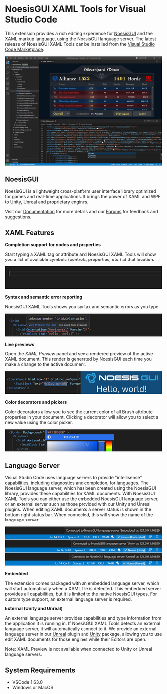 # NoesisGUI XAML Tools for Visual Studio Code

This extension provides a rich editing experience for [NoesisGUI](https://www.noesisengine.com/) and the XAML markup language, using the NoesisGUI language server. The latest release of NoesisGUI XAML Tools can be installed from the [Visual Studio Code Marketplace](https://noesisengine.com/vscode).

![Screenshot](https://raw.githubusercontent.com/Noesis/Noesis.github.io/master/NoesisGUI/LanguageServer/Readme/HeaderScreenshot.png)

## NoesisGUI

NoesisGUI is a lightweight cross-platform user interface library optimized for games and real-time applications. It brings the power of XAML and WPF to Unity, Unreal and proprietary engines.

Visit our [Documentation](https://www.noesisengine.com/docs/Gui.Core.Index.html) for more details and our [Forums](https://www.noesisengine.com/forums/) for feedback and suggestions.

## XAML Features

**Completion support for nodes and properties**  

Start typing a XAML tag or attribute and NoesisGUI XAML Tools will show you a list of available symbols (controls, properties, etc.) at that location.
   
![Completion](https://raw.githubusercontent.com/Noesis/Noesis.github.io/master/NoesisGUI/LanguageServer/Readme/FeatureCompletion.gif)

**Syntax and semantic error reporting**                 

NoesisGUI XAML Tools shows you syntax and semantic errors as you type.

![Error reporting](https://raw.githubusercontent.com/Noesis/Noesis.github.io/master/NoesisGUI/LanguageServer/Readme/FeatureError.png)

**Live previews**                                 

Open the *XAML Preview* panel and see a rendered preview of the active XAML document. This render is generated by NoesisGUI each time you make a change to the active document.

![Previews](https://raw.githubusercontent.com/Noesis/Noesis.github.io/master/NoesisGUI/LanguageServer/Readme/FeaturePreviews.gif)

**Color decorators and pickers**

Color decorators allow you to see the current color of all Brush attribute properties in your document. Clicking a decorator will allow you to select a new value using the color picker.

![Color decorators](https://raw.githubusercontent.com/Noesis/Noesis.github.io/master/NoesisGUI/LanguageServer/Readme/FeatureColor.png)

## Language Server

Visual Studio Code uses language servers to provide "intellisense" capabilities, including diagnostics and completion, for languages. The NoesisGUI language server, which has been created using the NoesisGUI library, provides these capabilities for XAML documents. With NoesisGUI XAML Tools you can either use the embedded NoesisGUI language server, or an external server such as those provided with our Unity and Unreal plugins. When editing XAML documents a server status is shown in the bottom right status bar. When connected, this will show the name of the language server.

![Language Server Status](https://raw.githubusercontent.com/Noesis/Noesis.github.io/master/NoesisGUI/LanguageServer/Readme/LangServerStatus.png)

**Embedded**

The extension comes packaged with an embedded language server, which will start automatically when a XAML file is detected. This embedded server provides all capabilities, but it is limited to the native NoesisGUI types. For custom type support, an external language server is required.

**External (Unity and Unreal)**

An external language server provides capabilities and type information from the application it is running in. If NoesisGUI XAML Tools detects an external language server, it will automatically connect to it. We provide an external language server in our [Unreal](https://www.noesisengine.com/docs/Gui.Core.UnrealTutorial.html) plugin and [Unity](https://www.noesisengine.com/docs/Gui.Core.Unity3DTutorial.html) package, allowing you to use edit XAML documents for those engines while their Editors are open. 

Note: XAML Preview is not available when connected to Unity or Unreal language servers.


## System Requirements

- VSCode 1.63.0
- Windows or MacOS